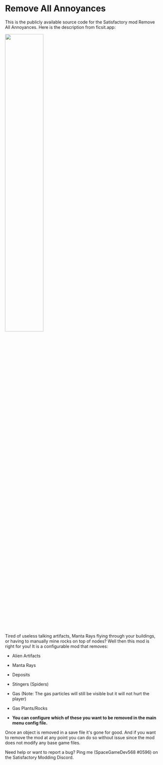 # Remove All Annoyances
This is the publicly available source code for the Satisfactory mod Remove All Annoyances. Here is the description from ficsit.app:

<img src="https://i.imgur.com/TRwTMJg.png" width="50%">

Tired of useless talking artifacts, Manta Rays flying through your buildings, or having to manually mine rocks on top of nodes? Well then this mod is right for you! It is a configurable mod that removes:

* Alien Artifacts

* Manta Rays

* Deposits

* Stingers (Spiders)

* Gas (Note: The gas particles will still be visible but it will not hurt the player)

* Gas Plants/Rocks

* <b>You can configure which of these you want to be removed in the main menu config file.</b>

Once an object is removed in a save file it's gone for good. And if you want to remove the mod at any point you can do so without issue since the mod does not modify any base game files.

Need help or want to report a bug? Ping me (SpaceGameDev568 #0596) on the Satisfactory Modding Discord.
